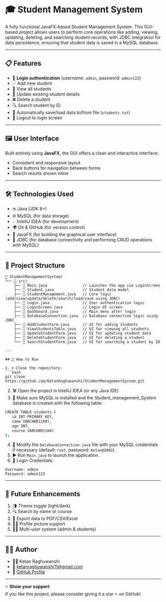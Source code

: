 # 🎓 Student Management System
A fully functional JavaFX-based Student Management System. This GUI-based project allows users to perform core operations like adding, viewing, updating, deleting, and searching student records, with JDBC integration for data persistence, ensuring that student data is saved in a MySQL database.

---

## 📋 Features

- 🔐 **Login authentication** (username: `admin`, password: `admin123`)
- ✅ Add new student
- 📖 View all students
- 🔁 Update existing student details
- ❌ Delete a student
- 🔍 Search student by ID
- 📎 Automatically save/load data to/from file (`students.txt`)
- 🚪 Logout to login screen

---

## 🖼️ User Interface
Built entirely using **JavaFX**, the GUI offers a clean and interactive interface:

- Consistent and responsive layout
- Back buttons for navigation between forms
- Search results shown inline

---

## 🛠️ Technologies Used

- ☕ Java (JDK 8+)
- 🌐 MySQL (for data storage)
- 💡 IntelliJ IDEA (for development)
- 🌍 Git & GitHub (for version control)
- 🎨 JavaFX (for building the graphical user interface)
- 🔗 JDBC (for database connectivity and performing CRUD operations with MySQL)

---

## 📁 Project Structure

```
📂 StudentManagementSystem/
└── 📂 src/
    ├── 📄 Main.java                // Launches the app via LoginScreen
    ├── 📄 Student.java             // Student data model
    ├── 📄 StudentManagement.java   // Core logic (add/view/update/delete/search/load/save using JDBC)
    ├── 📄 Login.java               // User authentication logic
    ├── 📄 LoginScreen.java         // Login UI screen
    ├── 📄 Dashboard.java           // Main menu after login
    ├── 📄 DatabaseConnection.java  // Database connection logic using JDBC
    ├── 📄 AddStudentForm.java      // UI for adding students
    ├── 📄 ViewStudentsTable.java   // UI for viewing all students
    ├── 📄 UpdateStudentForm.java   // UI for updating student data
    ├── 📄 DeleteStudentForm.java   // UI for deleting a student
    └── 📄 SearchStudentForm.java   // UI for searching a student by ID

---

## 🚀 How to Run

1. 🌀 Clone the repository:
```bash
git clone https://github.com/KetanRaghuwanshi/StudentManagementSystem.git
```
2. 🛠️ Open the project in IntelliJ IDEA (or any Java IDE)
3. 💾 Make sure MySQL is installed and the Student_management_System database is created with the following table:
 ```bash
 CREATE TABLE students (
    id INT PRIMARY KEY,
    name VARCHAR(100),
    age INT,
    course VARCHAR(100)
);
```
4. 📝 Modify the `DatabaseConnection.java` file with your MySQL credentials if necessary (default: `root`, password: `Ketan@2002`).
5. ▶️ Run `Main.java` to launch the application.
6. 🔑 Login Credentials:
```
Username: admin
Password: admin123
```

---

## 🌱 Future Enhancements

1. 🌗 Theme toggle (light/dark)
2. 🔍 Search by name or course
3. 📄 Export data to PDF/CSV/Excel
4. 🧑‍🏫 Profile picture support
5. 🧑‍💻 Multi-user system (admin & students)

---

## 👨‍⚕️ Author

- 👨‍💻 Ketan Raghuwanshi
- 📧 ketanraghuwanshi11@gmail.com
- 🔗 [GitHub Profile](https://github.com/KetanRaghuwanshi)

---

⭐️ **Show your support**  
If you like this project, please consider giving it a star ⭐ on GitHub!



